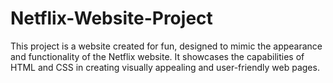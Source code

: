 # Netflix-Website-Project
This project is a website created for fun, designed to mimic the appearance and functionality of the Netflix website. It showcases the capabilities of HTML and CSS in creating visually appealing and user-friendly web pages.
